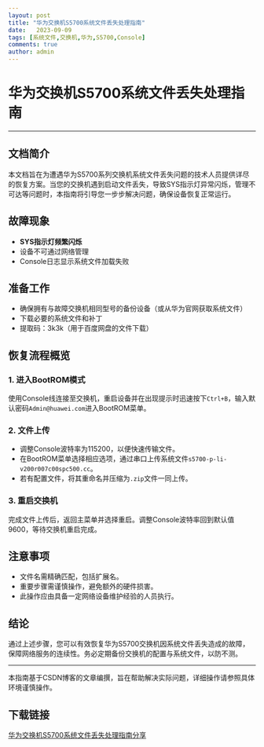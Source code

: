 ```yaml
---
layout: post
title: "华为交换机S5700系统文件丢失处理指南"
date:   2023-09-09
tags: [系统文件,交换机,华为,S5700,Console]
comments: true
author: admin
---
```

# 华为交换机S5700系统文件丢失处理指南

---

## 文档简介

本文档旨在为遭遇华为S5700系列交换机系统文件丢失问题的技术人员提供详尽的恢复方案。当您的交换机遇到启动文件丢失，导致SYS指示灯异常闪烁，管理不可达等问题时，本指南将引导您一步步解决问题，确保设备恢复正常运行。

## 故障现象

- **SYS指示灯频繁闪烁**
- 设备不可通过网络管理
- Console日志显示系统文件加载失败

## 准备工作

- 确保拥有与故障交换机相同型号的备份设备（或从华为官网获取系统文件）
- 下载必要的系统文件和补丁
- 提取码：3k3k（用于百度网盘的文件下载）

## 恢复流程概览

### 1. 进入BootROM模式

使用Console线连接至交换机，重启设备并在出现提示时迅速按下`Ctrl+B`，输入默认密码`Admin@huawei.com`进入BootROM菜单。

### 2. 文件上传

- 调整Console波特率为115200，以便快速传输文件。
- 在BootROM菜单选择相应选项，通过串口上传系统文件`s5700-p-li-v200r007c00spc500.cc`。
- 若有配置文件，将其重命名并压缩为`.zip`文件一同上传。

### 3. 重启交换机

完成文件上传后，返回主菜单并选择重启。调整Console波特率回到默认值9600，等待交换机重启完成。

## 注意事项

- 文件名需精确匹配，包括扩展名。
- 重要步骤需谨慎操作，避免额外的硬件损害。
- 此操作应由具备一定网络设备维护经验的人员执行。

## 结论

通过上述步骤，您可以有效恢复华为S5700交换机因系统文件丢失造成的故障，保障网络服务的连续性。务必定期备份交换机的配置与系统文件，以防不测。

---

本指南基于CSDN博客的文章编撰，旨在帮助解决实际问题，详细操作请参照具体环境谨慎操作。

## 下载链接

[华为交换机S5700系统文件丢失处理指南分享](https://pan.quark.cn/s/973d01b1b421)